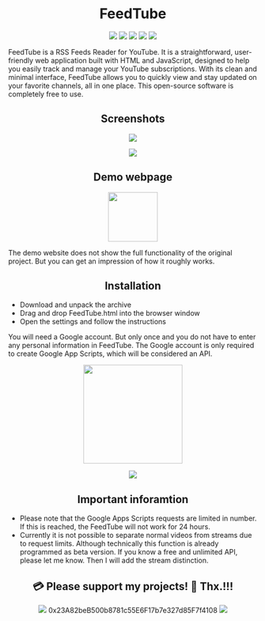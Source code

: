 <h1 align="center"><b>FeedTube</b></h1>

<p align="center">        
<a href="https://www.gnu.org/licenses/gpl-3.0" alt="License: GPLv3"><img src="https://img.shields.io/badge/License-GPLv3-brightgreen.svg"></a>  
<a href="" alt=""><img src="https://img.shields.io/badge/Platform-Browser-brightgreen.svg"></a>
<a href="" alt=""><img src="https://img.shields.io/badge/SW--Kind-HTML Page-brightgreen.svg"></a>
<a href="" alt=""><img src="https://img.shields.io/badge/Language-HTML+JS-brightgreen"></a> 
<a href="" alt=""><img src="https://img.shields.io/badge/Version-2025.03.05-blue"></a>
</p><p align="center">
        

FeedTube is a RSS Feeds Reader for YouTube. It is a straightforward, user-friendly web application built with HTML and JavaScript, designed to help you easily track and manage your YouTube subscriptions. With its clean and minimal interface, FeedTube allows you to quickly view and stay updated on your favorite channels, all in one place. This open-source software is completely free to use.

<h2 align="center"><b>Screenshots</b></h2>
<p align="center"><a href=""><img src="https://raw.githubusercontent.com/testertv/FeedTube/refs/heads/main/Screenshots/001.jpg?raw=true"></a></p>
<p align="center"><a href=""><img src="https://raw.githubusercontent.com/testertv/FeedTube/refs/heads/main/Screenshots/002.jpg?raw=true"></a></p>

<h2 align="center"><b>Demo webpage</b></h2>

<p align="center"> 
 <a href="https://testertv.github.io/FeedTube/" alt="License: GPLv3"><img src="https://img.shields.io/badge/Demo-brightgreen.svg" width="100"></a>  
 </p><p align="center">

The demo website does not show the full functionality of the original project. But you can get an impression of how it roughly works.


<h2 align="center"><b>Installation</b></h2>

- Download and unpack the archive
- Drag and drop FeedTube.html into the browser window
- Open the settings and follow the instructions

You will need a Google account. But only once and you do not have to enter any personal information in FeedTube.
The Google account is only required to create Google App Scripts, which will be considered an API.

<p align="center"> 
 <a href="https://github.com/testertv/FeedTube/raw/main/Releases/FeedTube_2025.03.06.zip" alt="License: GPLv3"><img src="https://img.shields.io/badge/Download-Last version-brightgreen.svg" width="200"></a>  
 </p><p align="center">
 

<p align="center"><a href=""><img src="https://raw.githubusercontent.com/testertv/FeedTube/refs/heads/main/Screenshots/003.jpg?raw=true"></a></p>

<h2 align="center"><b>Important inforamtion</b></h2>

- Please note that the Google Apps Scripts requests are limited in number. If this is reached, the FeedTube will not work for 24 hours.
- Currently it is not possible to separate normal videos from streams due to request limits. Although technically this function is already programmed as beta version. If you know a free and unlimited API, please let me know. Then I will add the stream distinction.

<h2 align="center"><b>💳 Please support my projects! 🤗 Thx.!!!</b></h2>
<p align="center">
<a href="" alt=""><img src="https://img.shields.io/badge/Ethereum-Wallet%20➡️-blue"></a>  0x23A82beB500b8781c55E6F17b7e327d85F7f4108 <a href="" alt=""><img src="https://img.shields.io/badge/-⬅️%20Wallet-blue"></a>
</p><p align="center">



